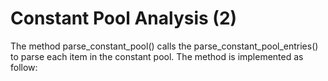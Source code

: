 # Constant Pool Analysis (2)

The method parse_constant_pool() calls the
parse_constant_pool_entries() to parse each item in the constant pool.
The method is implemented as follow:


